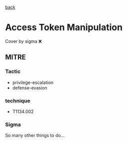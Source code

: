 [back](../index.md)
# Access Token Manipulation
Cover by sigma :x: 

## MITRE
### Tactic
  - privilege-escalation
  - defense-evasion

### technique
  - T1134.002

### Sigma

 So many other things to do...